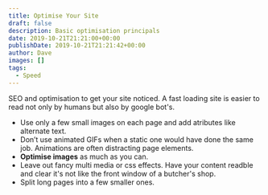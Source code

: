```yaml
---
title: Optimise Your Site
draft: false
description: Basic optimisation principals
date: 2019-10-21T21:21:00+00:00
publishDate: 2019-10-21T21:21:42+00:00
author: Dave
images: []
tags:
  - Speed
---
```


SEO and optimisation to get your site noticed. A fast loading site is easier to read not only by humans but also by google bot's.

- Use only a few small images on each page and add atributes like alternate text.
- Don’t use animated GIFs when a static one would have done the same job. Animations are often distracting page elements.
- **Optimise images** as much as you can.
- Leave out fancy multi media or css effects. Have your content readble and clear it's not like the front window of a butcher's shop.
- Split long pages into a few smaller ones.
